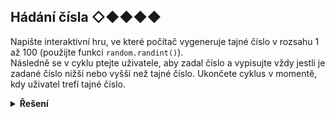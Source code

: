 ## Hádání čísla ◇◆◆◆◆

Napište interaktivní hru, ve které počítač vygeneruje tajné číslo v rozsahu 1 až 100 (použijte
funkci `random.randint()`).  
Následně se v cyklu ptejte uživatele, aby zadal číslo a vypisujte vždy jestli je zadané číslo nižší nebo vyšší než tajné
číslo. Ukončete cyklus v momentě, kdy uživatel trefí tajné číslo.

<details>
<summary><b>Řešení</b></summary>


```python
import random

hadane_cislo = random.randint(1, 100)

while True:
    tip = int(input('hádej: '))

    if tip == hadane_cislo:
        print('Uhodl jsi!')
        break

    if tip > hadane_cislo:
        print('hadane cislo je nižší')
    elif tip < hadane_cislo:
        print('hádané číslo je vyšší')
```

</details>
